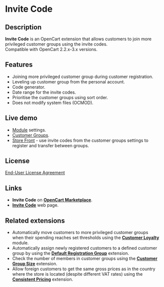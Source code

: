 # Invite Code

## Description
**Invite Code** is an OpenCart extension that allows customers to join more privileged customer groups using the invite codes.  
Compatible with OpenCart 2.2.x-3.x versions.

## Features
* Joining more privileged customer group during customer registration.
* Leveling up customer group from the personal account.
* Code generator.
* Date range for the invite codes.
* Prioritise the customer groups using sort order.
* Does not modify system files (OCMOD).

## Live demo
* [Module](https://demo.ocmod.space/a/admin/index.php?route=extension/module/invite_code) settings.
* [Customer Groups](https://demo.ocmod.space/a/admin/index.php?route=customer/customer_group).
* [Store Front](https://demo.ocmod.space/a) - use invite codes from the customer groups settings to register and transfer between groups.

## License
[End-User License Agreement](https://raw.githubusercontent.com/ocmod-space/ocmod-invite-code/main/EULA.txt)

## Links
* **Invite Code** on [**OpenCart Marketplace**](https://www.opencart.com/index.php?route=marketplace/extension/info&extension_id=42632).
* [**Invite Code**](https://www.ocmod.space/invite-code) web page.

## Related extensions
* Automatically move customers to more privileged customer groups when their spending reaches set thresholds using the [**Customer Loyalty**](https://www.opencart.com/index.php?route=marketplace/extension/info&extension_id=42646) module.
* Automatically assign newly registered customers to a defined customer group by using the [**Default Registration Group**](https://www.opencart.com/index.php?route=marketplace/extension/info&extension_id=42480) extension.
* Check the number of members in customer groups using the [**Customer Group Size**](https://www.opencart.com/index.php?route=marketplace/extension/info&extension_id=42642) extension.
* Allow foreign customers to get the same gross prices as in the country where the store is located (despite different VAT rates) using the [**Consistent Pricing**](https://www.opencart.com/index.php?route=marketplace/extension/info&extension_id=44968) extension.

